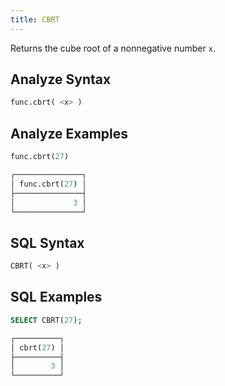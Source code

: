 ```yaml
---
title: CBRT
---
```


Returns the cube root of a nonnegative number `x`.

## Analyze Syntax

```python
func.cbrt( <x> )
```

## Analyze Examples

```python
func.cbrt(27)

┌───────────────┐
│ func.cbrt(27) │
├───────────────┤
│             3 │
└───────────────┘
```

## SQL Syntax

```sql
CBRT( <x> )
```

## SQL Examples

```sql
SELECT CBRT(27);

┌──────────┐
│ cbrt(27) │
├──────────┤
│        3 │
└──────────┘
```